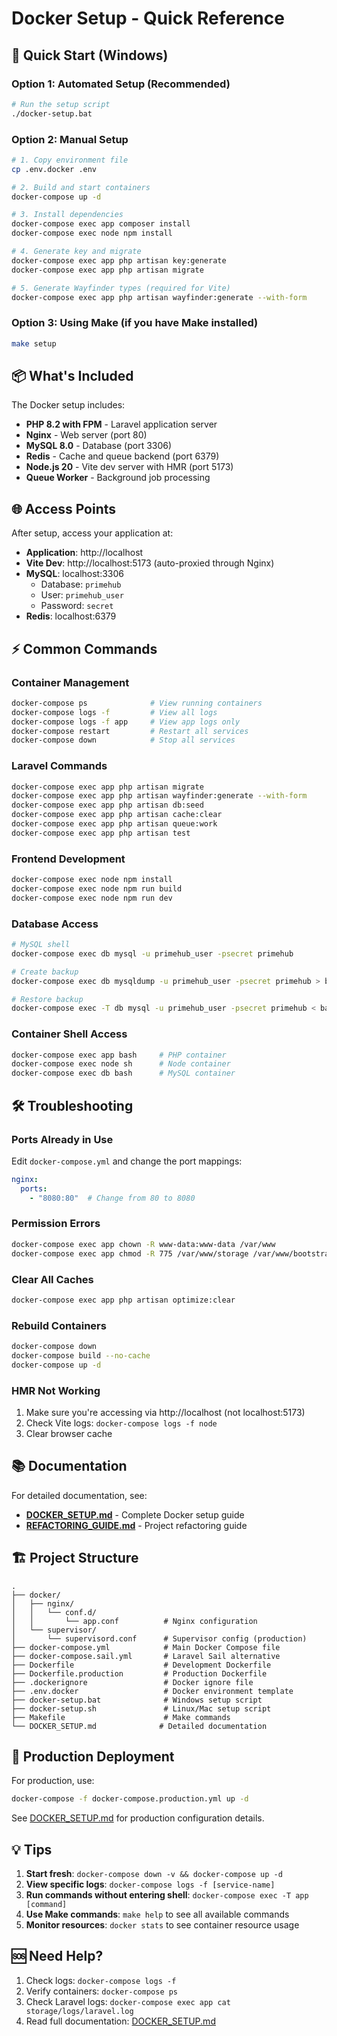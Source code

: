 # Docker Setup - Quick Reference

## 🚀 Quick Start (Windows)

### Option 1: Automated Setup (Recommended)
```bash
# Run the setup script
./docker-setup.bat
```

### Option 2: Manual Setup
```bash
# 1. Copy environment file
cp .env.docker .env

# 2. Build and start containers
docker-compose up -d

# 3. Install dependencies
docker-compose exec app composer install
docker-compose exec node npm install

# 4. Generate key and migrate
docker-compose exec app php artisan key:generate
docker-compose exec app php artisan migrate

# 5. Generate Wayfinder types (required for Vite)
docker-compose exec app php artisan wayfinder:generate --with-form
```

### Option 3: Using Make (if you have Make installed)
```bash
make setup
```

## 📦 What's Included

The Docker setup includes:

- **PHP 8.2 with FPM** - Laravel application server
- **Nginx** - Web server (port 80)
- **MySQL 8.0** - Database (port 3306)
- **Redis** - Cache and queue backend (port 6379)
- **Node.js 20** - Vite dev server with HMR (port 5173)
- **Queue Worker** - Background job processing

## 🌐 Access Points

After setup, access your application at:

- **Application**: http://localhost
- **Vite Dev**: http://localhost:5173 (auto-proxied through Nginx)
- **MySQL**: localhost:3306
  - Database: `primehub`
  - User: `primehub_user`
  - Password: `secret`
- **Redis**: localhost:6379

## ⚡ Common Commands

### Container Management
```bash
docker-compose ps              # View running containers
docker-compose logs -f         # View all logs
docker-compose logs -f app     # View app logs only
docker-compose restart         # Restart all services
docker-compose down            # Stop all services
```

### Laravel Commands
```bash
docker-compose exec app php artisan migrate
docker-compose exec app php artisan wayfinder:generate --with-form
docker-compose exec app php artisan db:seed
docker-compose exec app php artisan cache:clear
docker-compose exec app php artisan queue:work
docker-compose exec app php artisan test
```

### Frontend Development
```bash
docker-compose exec node npm install
docker-compose exec node npm run build
docker-compose exec node npm run dev
```

### Database Access
```bash
# MySQL shell
docker-compose exec db mysql -u primehub_user -psecret primehub

# Create backup
docker-compose exec db mysqldump -u primehub_user -psecret primehub > backup.sql

# Restore backup
docker-compose exec -T db mysql -u primehub_user -psecret primehub < backup.sql
```

### Container Shell Access
```bash
docker-compose exec app bash     # PHP container
docker-compose exec node sh      # Node container
docker-compose exec db bash      # MySQL container
```

## 🛠️ Troubleshooting

### Ports Already in Use
Edit `docker-compose.yml` and change the port mappings:
```yaml
nginx:
  ports:
    - "8080:80"  # Change from 80 to 8080
```

### Permission Errors
```bash
docker-compose exec app chown -R www-data:www-data /var/www
docker-compose exec app chmod -R 775 /var/www/storage /var/www/bootstrap/cache
```

### Clear All Caches
```bash
docker-compose exec app php artisan optimize:clear
```

### Rebuild Containers
```bash
docker-compose down
docker-compose build --no-cache
docker-compose up -d
```

### HMR Not Working
1. Make sure you're accessing via http://localhost (not localhost:5173)
2. Check Vite logs: `docker-compose logs -f node`
3. Clear browser cache

## 📚 Documentation

For detailed documentation, see:
- **[DOCKER_SETUP.md](./DOCKER_SETUP.md)** - Complete Docker setup guide
- **[REFACTORING_GUIDE.md](./REFACTORING_GUIDE.md)** - Project refactoring guide

## 🏗️ Project Structure

```
.
├── docker/
│   ├── nginx/
│   │   └── conf.d/
│   │       └── app.conf          # Nginx configuration
│   └── supervisor/
│       └── supervisord.conf      # Supervisor config (production)
├── docker-compose.yml            # Main Docker Compose file
├── docker-compose.sail.yml       # Laravel Sail alternative
├── Dockerfile                    # Development Dockerfile
├── Dockerfile.production         # Production Dockerfile
├── .dockerignore                 # Docker ignore file
├── .env.docker                   # Docker environment template
├── docker-setup.bat              # Windows setup script
├── docker-setup.sh               # Linux/Mac setup script
├── Makefile                      # Make commands
└── DOCKER_SETUP.md              # Detailed documentation
```

## 🚢 Production Deployment

For production, use:
```bash
docker-compose -f docker-compose.production.yml up -d
```

See [DOCKER_SETUP.md](./DOCKER_SETUP.md) for production configuration details.

## 💡 Tips

1. **Start fresh**: `docker-compose down -v && docker-compose up -d`
2. **View specific logs**: `docker-compose logs -f [service-name]`
3. **Run commands without entering shell**: `docker-compose exec -T app [command]`
4. **Use Make commands**: `make help` to see all available commands
5. **Monitor resources**: `docker stats` to see container resource usage

## 🆘 Need Help?

1. Check logs: `docker-compose logs -f`
2. Verify containers: `docker-compose ps`
3. Check Laravel logs: `docker-compose exec app cat storage/logs/laravel.log`
4. Read full documentation: [DOCKER_SETUP.md](./DOCKER_SETUP.md)

